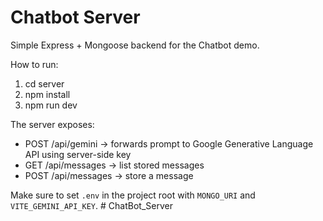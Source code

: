 # Chatbot Server

Simple Express + Mongoose backend for the Chatbot demo.

How to run:

1. cd server
2. npm install
3. npm run dev

The server exposes:

- POST /api/gemini -> forwards prompt to Google Generative Language API using server-side key
- GET /api/messages -> list stored messages
- POST /api/messages -> store a message

Make sure to set `.env` in the project root with `MONGO_URI` and `VITE_GEMINI_API_KEY`.
#   C h a t B o t _ S e r v e r  
 